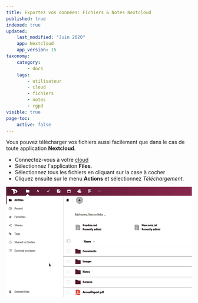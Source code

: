 ```yaml
---
title: Exportez vos données: Fichiers & Notes Nextcloud
published: true
indexed: true
updated:
    last_modified: "Juin 2020"		
    app: Nextcloud
    app_version: 15
taxonomy:
    category:
        - docs
    tags:
        - utilisateur
        - cloud
        - fichiers
        - notes
        - rgpd
visible: true
page-toc:
    active: false
---
```


Vous pouvez télécharger vos fichiers aussi facilement que dans le cas de toute application **Nextcloud**.

  - Connectez-vous à votre [cloud](https://cloud.disroot.org)
  - Sélectionnez l'application **Files**.
  - Sélectionnez tous les fichiers en cliquant sur la case à cocher
  - Cliquez ensuite sur le menu **Actions** et sélectionnez *Téléchargement*.

![](en/export_files.gif)
